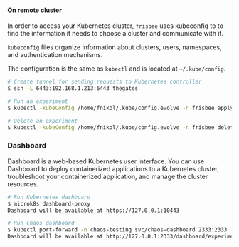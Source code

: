 #### On remote cluster

In order to access your Kubernetes cluster, `frisbee` uses kubeconfig to to find the information it needs to choose a cluster and communicate with it.

`kubeconfig` files organize information about clusters, users, namespaces, and authentication mechanisms.

The configuration is the same as `kubectl` and is located at `~/.kube/config`.



```bash
# Create tunnel for sending requests to Kubernetes controller
$ ssh -L 6443:192.168.1.213:6443 thegates

# Run an experiment
$ kubectl -kubeConfig /home/fnikol/.kube/config.evolve -n frisbee apply -f  ../paper/elasticity.yml 		

# Delete an experiment
$ kubectl -kubeConfig /home/fnikol/.kube/config.evolve -n frisbee delete -f  ../paper/elasticity.yml
```

### Dashboard

Dashboard is a web-based Kubernetes user interface. You can use Dashboard to deploy containerized applications to a Kubernetes cluster, troubleshoot your containerized application, and manage the cluster resources.



```bash
# Run Kubernetes dashboard
$ microk8s dashboard-proxy
Dashboard will be available at https://127.0.0.1:10443

# Run Chaos dashboard
$ kubectl port-forward -n chaos-testing svc/chaos-dashboard 2333:2333
Dashboard will be available at http://127.0.0.1:2333/dashboard/experiments
```


